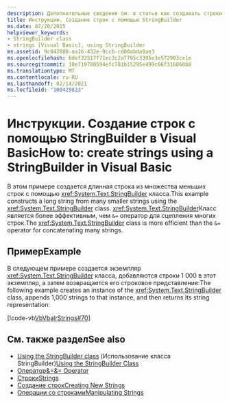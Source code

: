 ```yaml
---
description: Дополнительные сведения см. в статье как создавать строки с помощью StringBuilder в Visual Basic
title: Инструкции. Создание строк с помощью StringBuilder
ms.date: 07/20/2015
helpviewer_keywords:
- StringBuilder class
- strings [Visual Basic], using StringBuilder
ms.assetid: 9c042880-aa16-432e-9ccb-cd00abda9ae3
ms.openlocfilehash: 6def32517f71ec3c2a7795c3395e3e572903ce1e
ms.sourcegitcommit: 10e719780594efc781b15295e499c66f316068b8
ms.translationtype: MT
ms.contentlocale: ru-RU
ms.lasthandoff: 02/14/2021
ms.locfileid: "100429823"
---
```

# <a name="how-to-create-strings-using-a-stringbuilder-in-visual-basic"></a><span data-ttu-id="cf463-103">Инструкции. Создание строк с помощью StringBuilder в Visual Basic</span><span class="sxs-lookup"><span data-stu-id="cf463-103">How to: create strings using a StringBuilder in Visual Basic</span></span>

<span data-ttu-id="cf463-104">В этом примере создается длинная строка из множества меньших строк с помощью <xref:System.Text.StringBuilder> класса.</span><span class="sxs-lookup"><span data-stu-id="cf463-104">This example constructs a long string from many smaller strings using the <xref:System.Text.StringBuilder> class.</span></span> <span data-ttu-id="cf463-105"><xref:System.Text.StringBuilder>Класс является более эффективным, чем `&=` оператор для сцепления многих строк.</span><span class="sxs-lookup"><span data-stu-id="cf463-105">The <xref:System.Text.StringBuilder> class is more efficient than the `&=` operator for concatenating many strings.</span></span>

## <a name="example"></a><span data-ttu-id="cf463-106">Пример</span><span class="sxs-lookup"><span data-stu-id="cf463-106">Example</span></span>

<span data-ttu-id="cf463-107">В следующем примере создается экземпляр <xref:System.Text.StringBuilder> класса, добавляются строки 1 000 в этот экземпляр, а затем возвращается его строковое представление:</span><span class="sxs-lookup"><span data-stu-id="cf463-107">The following example creates an instance of the <xref:System.Text.StringBuilder> class, appends 1,000 strings to that instance, and then returns its string representation:</span></span>

 [!code-vb[VbVbalrStrings#70](~/samples/snippets/visualbasic/VS_Snippets_VBCSharp/VbVbalrStrings/VB/Class2.vb#70)]

## <a name="see-also"></a><span data-ttu-id="cf463-108">См. также раздел</span><span class="sxs-lookup"><span data-stu-id="cf463-108">See also</span></span>

- <span data-ttu-id="cf463-109">[Using the StringBuilder class](../../../../standard/base-types/stringbuilder.md) (Использование класса StringBuilder)</span><span class="sxs-lookup"><span data-stu-id="cf463-109">[Using the StringBuilder Class](../../../../standard/base-types/stringbuilder.md)</span></span>
- [<span data-ttu-id="cf463-110"> Оператор&=</span><span class="sxs-lookup"><span data-stu-id="cf463-110">&= Operator</span></span>](../../../language-reference/operators/and-assignment-operator.md)
- [<span data-ttu-id="cf463-111">Строки</span><span class="sxs-lookup"><span data-stu-id="cf463-111">Strings</span></span>](index.md)
- [<span data-ttu-id="cf463-112">Создание строк</span><span class="sxs-lookup"><span data-stu-id="cf463-112">Creating New Strings</span></span>](../../../../standard/base-types/creating-new.md)
- [<span data-ttu-id="cf463-113">Операции со строками</span><span class="sxs-lookup"><span data-stu-id="cf463-113">Manipulating Strings</span></span>](../../../../standard/base-types/best-practices-strings.md)
